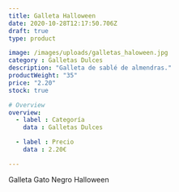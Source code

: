 ```yaml
---
title: Galleta Halloween
date: 2020-10-28T12:17:50.706Z
draft: true
type: product

image: /images/uploads/galletas_haloween.jpg
category : Galletas Dulces
description: "Galleta de sablé de almendras."
productWeight: "35"
price: "2.20"
stock: true

# Overview
overview:
  - label : Categoría
    data : Galletas Dulces

  - label : Precio
    data : 2.20€

---
```

Galleta Gato Negro Halloween
